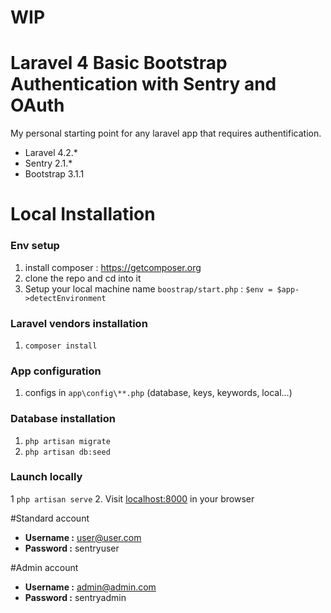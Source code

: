 # WIP


# Laravel 4 Basic Bootstrap Authentication with Sentry and OAuth

My personal starting point for any laravel app that requires authentification.

- Laravel 4.2.*
- Sentry 2.1.*
- Bootstrap 3.1.1


# Local Installation

### Env setup

1. install composer : https://getcomposer.org
2. clone the repo and cd into it
3. Setup your local machine name `boostrap/start.php` : `$env = $app->detectEnvironment`

### Laravel vendors installation

1. `composer install`

### App configuration

1. configs in `app\config\**.php` (database, keys, keywords, local...)

### Database installation

1. `php artisan migrate`
2. `php artisan db:seed`

### Launch locally

1 `php artisan serve`
2. Visit [localhost:8000](http://localhost:8000) in your browser


#Standard account

- **Username :** user@user.com
- **Password :** sentryuser

#Admin account

- **Username :** admin@admin.com
- **Password :** sentryadmin